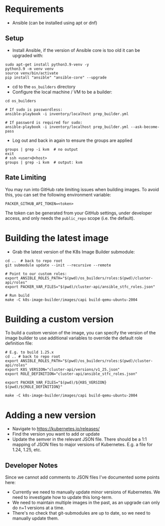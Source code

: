 Requirements
============

- Ansible (can be installed using apt or dnf)

Setup
-----

- Install Ansible, if the version of Ansible core is too old it can be upgraded with:

```shell
sudo apt-get install python3.9-venv -y
python3.9 -m venv venv
source venv/bin/activate
pip install "ansible" "ansible-core" --upgrade
```

- cd to the `os_builders` directory
- Configure the local machine / VM to be a builder:

```shell
cd os_builders

# If sudo is passwordless:
ansible-playbook -i inventory/localhost prep_builder.yml

# If password is required for sudo:
ansible-playbook -i inventory/localhost prep_builder.yml --ask-become-pass
```
- Log out and back in again to ensure the groups are applied
```shell
groups | grep -i kvm  # no output
exit
# ssh <user>@<host>
groups | grep -i kvm  # output: kvm
```

Rate Limiting
-------------

You may run into GitHub rate limiting issues when building images. To avoid this, you can set the following environment variable:

`PACKER_GITHUB_API_TOKEN=<token>`

The token can be generated from your GitHub settings, under developer access, and only needs the `public_repo` scope (i.e. the default).

Building the latest image
=========================

- Grab the latest version of the K8s Image Builder submodule:

```shell
cd ..  # back to repo root
git submodule update --init --recursive --remote

# Point to our custom roles:
export ANSIBLE_ROLES_PATH="$(pwd)/os_builders/roles:$(pwd)/cluster-api/roles"
export PACKER_VAR_FILES="$(pwd)/cluster-api/ansible_stfc_roles.json"

# Run build
make -C k8s-image-builder/images/capi build-qemu-ubuntu-2004
```

Building a custom version
=========================

To build a custom version of the image, you can specify the version of the image builder to use additional variables to override the default role definition file:

```shell
# E.g. to build 1.25.x
cd .. # back to repo root
export ANSIBLE_ROLES_PATH="$(pwd)/os_builders/roles:$(pwd)/cluster-api/roles"
export K8S_VERSION="cluster-api/versions/v1_25.json"
export ROLE_DEFINITION="cluster-api/ansible_stfc_roles.json"

export PACKER_VAR_FILES="$(pwd)/${K8S_VERSION} $(pwd)/${ROLE_DEFINITION}"

make -C k8s-image-builder/images/capi build-qemu-ubuntu-2004
```

Adding a new version
====================
- Navigate to https://kubernetes.io/releases/
- Find the version you want to add or update
- Update the semver in the relevant JSON file. There should be a 1:1 mapping of
JSON files to major versions of Kubernetes. E.g. a file for 1.24, 1.25, etc.


Developer Notes
---------------
Since we cannot add comments to JSON files I've documented some points here:

- Currently we need to manually update minor versions of Kubernetes. We need to investigate how to update this long-term.
- We need to maintain multiple images in the past, as an upgrade can only do n+1 versions at a time.
- There's no check that git-submodules are up to date, so we need to manually update them.
